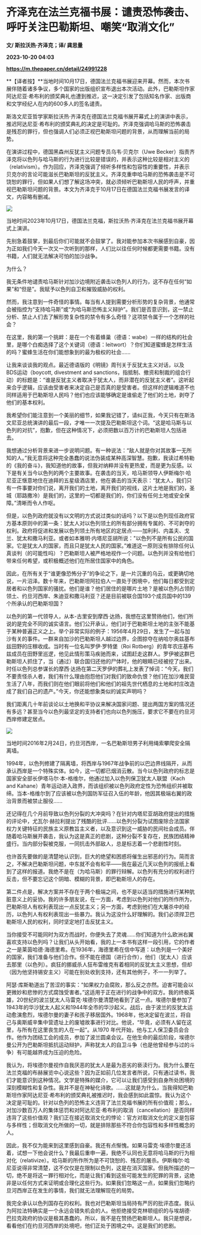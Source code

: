 # 齐泽克在法兰克福书展：谴责恐怖袭击、呼吁关注巴勒斯坦、嘲笑“取消文化”
**文/ 斯拉沃热·齐泽克；译/ 龚思量**

**2023-10-20 04:03**

**https://m.thepaper.cn/detail/24991228**

**【译者按】**当地时间10月17日，德国法兰克福书展迎来开幕。然而，本次书展伴随着诸多争议，多个国家的出版组织宣布退出本次活动。此外，巴勒斯坦作家阿达尼亚·希布利的颁奖典礼也遭到推迟，这一决定引发了包括知名作家、出版商和文学经纪人在内的600多人的签名谴责。

斯洛文尼亚哲学家斯拉沃热·齐泽克在德国法兰克福书展开幕式上的演讲中表示，推迟阿达尼亚·希布利的颁奖典礼的决定是可耻的。齐泽克强调哈马斯的恐怖袭击是残忍的罪行，但也强调人们必须正视巴勒斯坦问题的背景，从而理解当前的局势。

在演讲过程中，德国黑森州反犹主义问题专员乌韦·贝克尔（Uwe Becker）指责齐泽克将以色列与哈马斯的行为进行比较是错误的，并表示这种比较是相对主义的（relativism）。作为回应，齐泽克强调了倾听多样性和包容性的重要性，并表示贝克尔的言论可能滋长巴勒斯坦的反犹主义。齐泽克重申哈马斯的恐怖袭击是不可饶恕的罪行，但如果人们想了解这场冲突，就必须倾听巴勒斯坦人民的呼声，并重视巴勒斯坦问题的背景。本文为齐泽克于10月17日在德国法兰克福书展发言的译文，内容略有删减。

![](https://imagecloud.thepaper.cn/thepaper/image/274/880/132.jpg)

当地时间2023年10月17日，德国法兰克福，斯拉沃热·齐泽克在法兰克福书展开幕式上演讲。

先别急着鼓掌，到最后你们可能就不会鼓掌了。我对能参加本次书展感到自豪，因为正如我们今天一次又一次听到的那样，人们比以往任何时候都更需要书籍。没有书籍，人们就无法解决可怕的加沙战争。

为什么？

我无条件地谴责哈马斯针对加沙边境附近袭击以色列人的行为，这不存在任何“如果”和“但是”。我赋予以色列自卫和摧毁威胁的权利。

然而，我注意到一件奇怪的事情。每当有人提到需要分析形势的复杂背景，他通常会被指控为“支持哈马斯”或“为哈马斯恐怖主义辩护”。我们是否意识到，这一禁止分析、禁止人们去了解形势复杂性的禁令有多么奇怪？这项禁令属于一个怎样的社会？

在这里，我的第一个挑衅：是在一个有着蜂巢（德语：wabe）一样的结构的社会里，是哪个白痴选择了这个关键词（德语：leitwort）？你们知道蜜蜂是怎样生活的吗？蜜蜂生活在你们能想象到的最为极权的社会……

让我来谈谈我的观点。最近德语版的《明镜》周刊关于反犹太主义对话，以及BDS运动（boycott, divestment and sanctions，指抵制、撤资和制裁的组合行动）的标题是：“谁是反犹主义者取决于犹太人，而非潜在的反犹主义者”。这听起来合乎逻辑，应该由受害者来决定自己是否真的是受害者。但这样的逻辑难道不也同样适用于巴勒斯坦人民吗？他们也应该能够确定是谁偷走了他们的土地，剥夺了他们的基本权利。

我希望你们能注意到一个美丽的细节，如果我记错了，请纠正我，今天只有在斯洛文尼亚总统演讲的最后一段，才唯一一次提及巴勒斯坦这个词。“这是哈马斯与以色列的对抗”，抱歉，但在这种情况下，必须把数以百万计的巴勒斯坦人包括进去。

我想通过分析背景来进一步说明问题。有一种说法：“敌人就是你对其故事一无所知的人。”我无意将这种完全愚蠢的说法伪装成某种高深智慧。抱歉，我读过希特勒的《我的奋斗》，我知道他的故事，但我对纳粹并没有更热爱，而是更为反感。以下是有关当今以色列的两个主要故事。在袭击的当天，哈马斯领导人伊斯梅尔·哈尼亚正惬意地住在迪拜的五星级酒店里，他在袭击的当天表示：“犹太人，我们只有一件事要对你们说，离开我们的土地，离开我们的视线，这片土地是我们的，圣城（耶路撒冷）是我们的，这里的一切都是我们的，你们没有任何土地或安全保障。”清晰而令人作呕。

但是，以色列政府就没有以文明的方式说过类似的话吗？以下是以色列现任政府官方基本原则中的第一条：犹太人对以色列领土的所有部分拥有专属的、不可剥夺的权利。政府将促进和发展以色列领土所有地区的定居点——加利利、内盖夫、戈兰、犹太和撒马利亚。或者如本雅明·内塔尼亚胡所说："以色列不是所有公民的国家。它是犹太人的国家，而且只是犹太人民的国家。”难道这一原则没有排除任何认真谈判（的可能性吗）？巴勒斯坦人被严格地视作一个问题。以色列并没有给他们带来任何希望，或积极概述他们在所居住国家中的角色。

因此，在所有关于“谁更像恐怖分子”的争论之下，是一片沉重的乌云，或更确切地说，一片沼泽。数十年来，巴勒斯坦阿拉伯人一直处于困境中，他们每日都受到定居者和以色列国家的骚扰。他们是谁？他们居住的是哪片土地？是被以色列占领的领土、约旦河西岸、朱迪亚和撒马利亚？还是目前被联合国193个成员国中的139个所承认的巴勒斯坦国？

以色列的第一代领导人，从本-古里安到摩西·达扬，我想在这里赞扬他们，他们所说的是完全不同的诚实语言。他们公开承认，他们对于巴勒斯坦土地的主张不能基于某种普遍正义之上。举个非常实际的例子：1956年4月29日，发生了一起与加沙有关的事件。一群来自加沙的巴勒斯坦人越过边界，企图掠夺在纳哈尔奥兹基布兹田野的庄稼收成。当时有一位名叫罗伊·罗特堡（Roi Rotberg）的青年农庄基布兹成员在田野里巡逻，他见此情形策马疾驰而来，试图赶走这群人。罗伊被这群巴勒斯坦人抓住了，当（通过）联合国归还他的尸体时，他的眼睛已经被挖了出来。时任以色列总参谋长的摩西·达扬在第二天罗伊的葬礼上发表了悼词：“今天，我们不要责怪杀人者，我们有什么理由抱怨他们对我们的致命仇恨？他们在加沙难民营生活了八年，而我们则在他们眼前将他们和他们的祖先世代栖息的土地和村庄改造成了我们自己的遗产。”今天，你还能想象类似的诚实声明吗？

我们距离几十年前谈论以土地换和平协议来解决国家问题、提出两国方案的情况还有多远？甚至当今以色列最坚定的支持者们也向以色列施压，要求它不要在约旦河西岸修建定居点。

![](https://imagecloud.thepaper.cn/thepaper/image/274/879/336.jpg)

当地时间2016年2月24日，约旦河西岸，一名巴勒斯坦男子利用绳索攀爬安全隔离墙。

1994年，以色列修建了隔离墙，将西岸与1967年战争前的以巴边界线隔开，从而承认西岸是一个特殊实体。如今，这一切都已烟消云散。当今以色列政府的标志是国家安全部长伊塔马尔·本-格维尔，他通过加入以色列保卫犹太人联盟（Kach and Kahane）青年运动进入政界，而该组织被以色列政府定性为恐怖组织并被取缔。当本-格维尔到了应该被以色列国防军征召入伍的年龄，他因其极端右翼的政治背景而被禁止服役……

还记得在几个月前导致以色列分裂的大冲突吗？在针对内塔尼亚胡政府提出的措施的评论中，尤瓦尔·赫拉利提出了残酷的批评……以色列分裂为试图废除合法国家权力关键特征的民族主义原教旨主义者，以及意识到这一威胁的民间社会成员。伴随着哈马斯展开袭击，我认为这是真正的悲剧，这种分裂不复存在，民族团结精神盛行。当内部分裂被克服，一同抗击外部敌人，总是标志着一个悲剧性时刻。

也许首先要做的是清楚地认识到，巨大的绝望和困惑将催生出邪恶的行为。简而言之，不解决巴勒斯坦问题，中东就不会有和平——我在最近几天以色列的报纸上看到了这样的报道。我绝不是在（为哈马斯）的罪行辩解。以色列有充分的权利进行反击，但不要忘记这个阴暗、模糊的背景，即巴勒斯坦人的存在。

第二件点是，解决方案并不存在于两个极端之间，也不是以适当的措施进行某种肮脏意义上的妥协。我的许多朋友说，在一方面，考虑到以色列对他们的所作所为，巴勒斯坦人有权利表现出一点反犹主义；另一方面，考虑到他们在大屠杀中的经历，以色列人有权利表现出一些暴力。我认为这没什么好理解的。我们必须捍卫巴勒斯坦人民的权利，同时坚定地打击反犹主义。

当你接受不可能同时为双方而战时，你便失去了灵魂……你们知道为什么欧洲右翼喜欢支持以色列吗？让我们从头开始看，我的上一本书有这样一段引用，它的作者之一是莱茵哈德·海德里希。在1936年，海德里希在信中写道：以色列是一个美好的国家，我们准备与他们合作。但不能在德国（进行合作），他们（犹太人）应该去那里（以色列）。疯狂的挪威杀人狂布雷维克有着相同的反犹太主义思想，但却（因为他坚持锡安主义）可能在别处收到支持，还有其他例子，不一一列举了。

阿瑟·库斯勒道出了苦涩的事实：“如果权力会腐败，那么反之亦然。迫害可能会以更微妙和悲惨的方式腐蚀受害者。”这适用于正在进行的战争中的双方。我的终极英雄，20世纪的波兰犹太人马雷克·埃德尔曼清楚地看到了这一点。埃德尔曼参加了1943年的华沙犹太人起义和1944年全市的华沙起义。战后，由于波兰的反犹太运动愈演愈烈，埃德尔曼的妻子和孩子移居国外。1968年，他决定留在波兰，将自己与奥斯威辛集中营遗址上的废墟故事进行对比。他说，“毕竟，必须有人留在这里，与所有在这里丧生的人在一起”。从1970 年代开始，他与工人保卫委员会合作。他作为团结工会的成员，参加了波兰圆桌会议。在他生命的最后阶段，埃德尔曼公开为巴勒斯坦抵抗运动辩护，声称犹太人的自卫斗争（也是他曾经参与过的斗争）有可能越界成为压迫的危险。

我认为，将埃德尔曼视作自我厌恶的犹太人是最为恶劣的亵渎行为。我为什么要在法兰克福的布赫展览中心说这些？因为正如前几位发言者所说，只有通过读书，我们才能意识到这种情况。文学是特殊的媒介，它可以让我们感受到自身所处困境的深刻模糊性和复杂性。我并不是在神秘化诗歌。……这就是为什么，当我得知巴勒斯坦作家阿达尼亚·希布利的颁奖典礼被推迟时，我会感到如此震惊。我认为这个决定是可耻的。针对以色列的恐怖主义违背了法兰克福书展的所有价值观；那么，对加沙数百万人的集体惩罚和对阿达尼亚·希布利的取消（cancellation）是否同样违背了这些价值观？我们正在接近取消文化的悖论：官方对取消文化的定义是包容与多样性；但取消文化所做的一切，就是排除那些不符合你包容性和多样性概念的人。

因此，我不仅为能来到这里感到自豪。我还有点惭愧。如果马雷克·埃德尔曼还活着，试想一下他会说什么？我最后重申一遍，我绝不认同也无意将哈马斯的行为相对化（relativize）。哈马斯的所作所为是不可饶恕的、残忍的屠杀。伊斯梅尔·哈尼亚说得非常清楚，这不仅仅是在限制以色列，这是在消灭国家。但我所描述的一切，绝不是将这一罪行相对化，而是让我们看到这些可能发生的犯罪的背景，这绝非是以任何方式来证明或合理化这些行为。如果我们忽略这一点，如果我们忽略约旦河西岸正在发生的事情，我们就无法理解现在的局势。

我完全承认以色列国存在的权利。我也对巴勒斯坦当局持有严厉的批评态度。我认为阿拉法特确实是一个永远会错失机会的人。他拒绝接受克林顿组织的与埃胡德·巴拉克政府的协议是极其愚蠢的。所以，我不是在赞扬巴勒斯坦人。我只是想说，看看他们在约旦河西岸的处境吧，他们正处于困境之中。这是我们的悲剧。